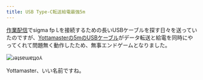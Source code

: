 ```yaml
---
title: USB Type-C転送給電最強5m
---
```

[作業配信](https://www.youtube.com/c/r7kamura)でsigma fp Lを接続するための長いUSBケーブルを探す日々を送っていたのですが、[Yottamasterの5mのUSBケーブル](https://www.amazon.co.jp/dp/B09Y1BY75P)がデータ転送と給電を同時にやってくれて問題無く動作したため、無事エンドゲームとなりました。

![](https://lh3.googleusercontent.com/docs/ADP-6oHElMx58ulRte1ZiCJXtoDqgMtzsZ2c2LAmEWxAFR_6ffyTBhqS6k2czGAldjsaYF4WHIQcOUVzLg1vuknmZE6e4zYMCt3H1n_diKP3SJ75HLu7liRNSw-qsst0KHmtHb-_376qLYDj3pXCI3KcN1RXDGxwmJ4iqHEzpk-MR7PzmS9wmKnl92w7IxIqSccHQ5thRbmCzU3sEGE2wYpXBL3ptADTpNq7-e4OxMLCUEFnCCS4Cbe5rK92ND6KeNHFjiHgfzboMeywcz5U1qgPkeu0EPkUGimdLIgawFD-7hzsiuz9wZ5-SoGKZ99_sA6tsYK6PFP1nKqLlsSw_L1UQIKr28xkFurLhVwmkudMJe_Btz4Qg5dMaR2L2VOTsURNeGlmm_XGbE-IIi8CYnt-3eH62OxCwC6O9vb7jCbWxMSUwZfAqluaj6l6ntrbHQoQKt1Ag1_jeSzeEmRgrjab6gj0e5dYWtdVG-5NSMK4nQJLe0shB_PmQ6FzanAZyp31H-n-8y5_WQNUfQSF_dlaRXhy2MAqAsSmKi5Gc335ZH3Iq18mB-djW-f-vMtMTO1BvbLlC_Xs12WoOodQcrsPqag0ks33CBzEP9CEL3biYIN-MjzdgL1rq_fuX6Z548QXFYZ1C_iuVwBurCa1D-y-U1feXfmrSt9U4rBbVGd2tLHjqCT5SejAGpaAlt56IE99KR_QreanUihZ5zvzGB9juty1dPPxkhAeD_vIdQQlh3yWemrA2kJu-sfD0ejch1H-o-KATo8hAnF4PNTyV13qcpmk4H79jd_ci81B1LPovRHOtZ3_jgfuBw4oD94ti0VnVTZxJlFaAp1WE5YMgUA3LGQ1TjYBbFK8Prr8NMs-KXb8dkDUFA-RmBf82iB0XEa2FX7NlXn8M8dNzOo50Q7DPnxNSrC0VOxCaXkCnTwVhwmcgXd1Bk9rKxJP25--qygYCeZ-EGk_W9F4Nda5nz0VnIOoadytzEdUTQ3Kfs_-b-XR50zcWD25bI6PHJA-3KCtKHikvCkicWvIqH7D81PUTYJlaO1hn3dGSrCgoCBTGbwSa0SM31pND3vb4MH4Uo9lIHu8xy7_o8lnqxZAFdCz_Zxv9HH_woaqRpTQ4K-ZXCSo3a7SyGKUpUJv58yEd6RCOOMTE8GcypOw6-2EIrL7j1LDzW_gv-ni6BZNcf6pW2GVM5HlAPoX-uTv05RAXfqptC5_-zV3hDABt6w3T-R6fzqjMTWA3XQqu8QIOevLTfzQGlqFJA "ɹǝʇsɐɯɐʇʇo⅄")

Yottamaster、いい名前ですね。
